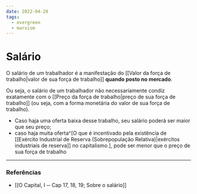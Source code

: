 ```yaml
---
date: 2022-04-20
tags:
  - evergreen
  - marxism
---
```

# Salário
O salário de um trabalhador é a manifestação do [[Valor da força de trabalho|valor de sua força de trabalho]] **quando posto no mercado**. 

Ou seja, o salário de um trabalhador não necessariamente condiz exatamente com o [[Preço da força de trabalho|preço de sua força de trabalho]] (ou seja, com a forma monetária do valor de sua força de trabalho). 
* Caso haja uma oferta baixa desse trabalho, seu salário poderá ser maior que seu preço; 
* caso haja muita oferta^[O que é incentivado pela existência de [[Exército Industrial de Reserva (Sobrepopulação Relativa)|exércitos industriais de reserva]] no capitalismo.], pode ser menor que o preço de sua força de trabalho


---
### Referências
- [[O Capital, I ─ Cap 17, 18, 19; Sobre o salário]]